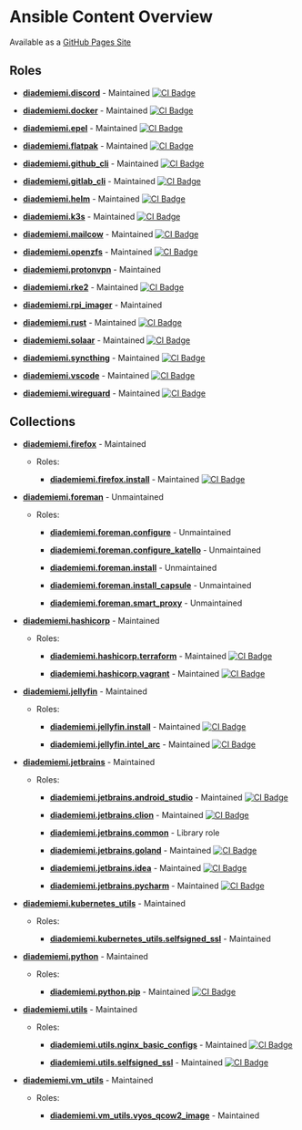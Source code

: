 # Ansible Content Overview

Available as a [GitHub Pages Site](https://diademiemi.github.io/ansible-content/)

## Roles

- [**diademiemi.discord**](https://github.com/diademiemi/ansible_role_discord) - Maintained  [![CI Badge](https://github.com/diademiemi/ansible_role_discord/actions/workflows/molecule.yml/badge.svg)](https://github.com/diademiemi/ansible_role_discord/actions/workflows/molecule.yml)

- [**diademiemi.docker**](https://github.com/diademiemi/ansible_role_docker) - Maintained  [![CI Badge](https://github.com/diademiemi/ansible_role_docker/actions/workflows/molecule.yml/badge.svg)](https://github.com/diademiemi/ansible_role_docker/actions/workflows/molecule.yml)

- [**diademiemi.epel**](https://github.com/diademiemi/ansible_role_epel) - Maintained  [![CI Badge](https://github.com/diademiemi/ansible_role_epel/actions/workflows/molecule.yml/badge.svg)](https://github.com/diademiemi/ansible_role_epel/actions/workflows/molecule.yml)

- [**diademiemi.flatpak**](https://github.com/diademiemi/ansible_role_flatpak) - Maintained  [![CI Badge](https://github.com/diademiemi/ansible_role_flatpak/actions/workflows/molecule.yml/badge.svg)](https://github.com/diademiemi/ansible_role_flatpak/actions/workflows/molecule.yml)

- [**diademiemi.github_cli**](https://github.com/diademiemi/ansible_role_github_cli) - Maintained  [![CI Badge](https://github.com/diademiemi/ansible_role_github_cli/actions/workflows/molecule.yml/badge.svg)](https://github.com/diademiemi/ansible_role_github_cli/actions/workflows/molecule.yml)

- [**diademiemi.gitlab_cli**](https://github.com/diademiemi/ansible_role_gitlab_cli) - Maintained  [![CI Badge](https://github.com/diademiemi/ansible_role_gitlab_cli/actions/workflows/molecule.yml/badge.svg)](https://github.com/diademiemi/ansible_role_gitlab_cli/actions/workflows/molecule.yml)

- [**diademiemi.helm**](https://github.com/diademiemi/ansible_role_helm) - Maintained  [![CI Badge](https://github.com/diademiemi/ansible_role_helm/actions/workflows/molecule.yml/badge.svg)](https://github.com/diademiemi/ansible_role_helm/actions/workflows/molecule.yml)

- [**diademiemi.k3s**](https://github.com/diademiemi/ansible_role_k3s) - Maintained  [![CI Badge](https://github.com/diademiemi/ansible_role_k3s/actions/workflows/molecule.yml/badge.svg)](https://github.com/diademiemi/ansible_role_k3s/actions/workflows/molecule.yml)

- [**diademiemi.mailcow**](https://github.com/diademiemi/ansible_role_mailcow) - Maintained  [![CI Badge](https://github.com/diademiemi/ansible_role_mailcow/actions/workflows/molecule.yml/badge.svg)](https://github.com/diademiemi/ansible_role_mailcow/actions/workflows/molecule.yml)

- [**diademiemi.openzfs**](https://github.com/diademiemi/ansible_role_openzfs) - Maintained  [![CI Badge](https://github.com/diademiemi/ansible_role_openzfs/actions/workflows/molecule.yml/badge.svg)](https://github.com/diademiemi/ansible_role_openzfs/actions/workflows/molecule.yml)

- [**diademiemi.protonvpn**](https://github.com/diademiemi/ansible_role_protonvpn) - Maintained 

- [**diademiemi.rke2**](https://github.com/diademiemi/ansible_role_rke2) - Maintained  [![CI Badge](https://github.com/diademiemi/ansible_role_rke2/actions/workflows/molecule.yml/badge.svg)](https://github.com/diademiemi/ansible_role_rke2/actions/workflows/molecule.yml)

- [**diademiemi.rpi_imager**](https://github.com/diademiemi/ansible_role_rpi_imager) - Maintained 

- [**diademiemi.rust**](https://github.com/diademiemi/ansible_role_rust) - Maintained  [![CI Badge](https://github.com/diademiemi/ansible_role_rust/actions/workflows/molecule.yml/badge.svg)](https://github.com/diademiemi/ansible_role_rust/actions/workflows/molecule.yml)

- [**diademiemi.solaar**](https://github.com/diademiemi/ansible_role_solaar) - Maintained  [![CI Badge](https://github.com/diademiemi/ansible_role_solaar/actions/workflows/molecule.yml/badge.svg)](https://github.com/diademiemi/ansible_role_solaar/actions/workflows/molecule.yml)

- [**diademiemi.syncthing**](https://github.com/diademiemi/ansible_role_syncthing) - Maintained  [![CI Badge](https://github.com/diademiemi/ansible_role_syncthing/actions/workflows/molecule.yml/badge.svg)](https://github.com/diademiemi/ansible_role_syncthing/actions/workflows/molecule.yml)

- [**diademiemi.vscode**](https://github.com/diademiemi/ansible_role_vscode) - Maintained  [![CI Badge](https://github.com/diademiemi/ansible_role_vscode/actions/workflows/molecule.yml/badge.svg)](https://github.com/diademiemi/ansible_role_vscode/actions/workflows/molecule.yml)

- [**diademiemi.wireguard**](https://github.com/diademiemi/ansible_role_wireguard) - Maintained  [![CI Badge](https://github.com/diademiemi/ansible_role_wireguard/actions/workflows/molecule.yml/badge.svg)](https://github.com/diademiemi/ansible_role_wireguard/actions/workflows/molecule.yml)


## Collections

- [**diademiemi.firefox**](https://github.com/diademiemi/ansible_collection_diademiemi.firefox) - Maintained
  - Roles:
    
    - [**diademiemi.firefox.install**](https://github.com/diademiemi/ansible_collection_diademiemi.firefox/tree/main/roles/install) - Maintained  [![CI Badge](https://github.com/diademiemi/ansible_collection_diademiemi.firefox/actions/workflows/ansible-role-install.yml/badge.svg)](https://github.com/diademiemi/ansible_collection_diademiemi.firefox/actions/workflows/ansible-role-install.yml)
    

- [**diademiemi.foreman**](https://github.com/diademiemi/ansible_collection_diademiemi.foreman) - Unmaintained
  - Roles:
    
    - [**diademiemi.foreman.configure**](https://github.com/diademiemi/ansible_collection_diademiemi.foreman/tree/main/roles/configure) - Unmaintained 
    
    - [**diademiemi.foreman.configure_katello**](https://github.com/diademiemi/ansible_collection_diademiemi.foreman/tree/main/roles/configure_katello) - Unmaintained 
    
    - [**diademiemi.foreman.install**](https://github.com/diademiemi/ansible_collection_diademiemi.foreman/tree/main/roles/install) - Unmaintained 
    
    - [**diademiemi.foreman.install_capsule**](https://github.com/diademiemi/ansible_collection_diademiemi.foreman/tree/main/roles/install_capsule) - Unmaintained 
    
    - [**diademiemi.foreman.smart_proxy**](https://github.com/diademiemi/ansible_collection_diademiemi.foreman/tree/main/roles/smart_proxy) - Unmaintained 
    

- [**diademiemi.hashicorp**](https://github.com/diademiemi/ansible_collection_diademiemi.hashicorp) - Maintained
  - Roles:
    
    - [**diademiemi.hashicorp.terraform**](https://github.com/diademiemi/ansible_collection_diademiemi.hashicorp/tree/main/roles/terraform) - Maintained  [![CI Badge](https://github.com/diademiemi/ansible_collection_diademiemi.hashicorp/actions/workflows/ansible-role-terraform.yml/badge.svg)](https://github.com/diademiemi/ansible_collection_diademiemi.hashicorp/actions/workflows/ansible-role-terraform.yml)
    
    - [**diademiemi.hashicorp.vagrant**](https://github.com/diademiemi/ansible_collection_diademiemi.hashicorp/tree/main/roles/vagrant) - Maintained  [![CI Badge](https://github.com/diademiemi/ansible_collection_diademiemi.hashicorp/actions/workflows/ansible-role-vagrant.yml/badge.svg)](https://github.com/diademiemi/ansible_collection_diademiemi.hashicorp/actions/workflows/ansible-role-vagrant.yml)
    

- [**diademiemi.jellyfin**](https://github.com/diademiemi/ansible_collection_diademiemi.jellyfin) - Maintained
  - Roles:
    
    - [**diademiemi.jellyfin.install**](https://github.com/diademiemi/ansible_collection_diademiemi.jellyfin/tree/main/roles/install) - Maintained  [![CI Badge](https://github.com/diademiemi/ansible_collection_diademiemi.jellyfin/actions/workflows/ansible-role-install.yml/badge.svg)](https://github.com/diademiemi/ansible_collection_diademiemi.jellyfin/actions/workflows/ansible-role-install.yml)
    
    - [**diademiemi.jellyfin.intel_arc**](https://github.com/diademiemi/ansible_collection_diademiemi.jellyfin/tree/main/roles/intel_arc) - Maintained  [![CI Badge](https://github.com/diademiemi/ansible_collection_diademiemi.jellyfin/actions/workflows/ansible-role-intel_arc.yml/badge.svg)](https://github.com/diademiemi/ansible_collection_diademiemi.jellyfin/actions/workflows/ansible-role-intel_arc.yml)
    

- [**diademiemi.jetbrains**](https://github.com/diademiemi/ansible_collection_diademiemi.jetbrains) - Maintained
  - Roles:
    
    - [**diademiemi.jetbrains.android_studio**](https://github.com/diademiemi/ansible_collection_diademiemi.jetbrains/tree/main/roles/android_studio) - Maintained  [![CI Badge](https://github.com/diademiemi/ansible_collection_diademiemi.jetbrains/actions/workflows/ansible-role-android_studio.yml/badge.svg)](https://github.com/diademiemi/ansible_collection_diademiemi.jetbrains/actions/workflows/ansible-role-android_studio.yml)
    
    - [**diademiemi.jetbrains.clion**](https://github.com/diademiemi/ansible_collection_diademiemi.jetbrains/tree/main/roles/clion) - Maintained  [![CI Badge](https://github.com/diademiemi/ansible_collection_diademiemi.jetbrains/actions/workflows/ansible-role-clion.yml/badge.svg)](https://github.com/diademiemi/ansible_collection_diademiemi.jetbrains/actions/workflows/ansible-role-clion.yml)
    
    - [**diademiemi.jetbrains.common**](https://github.com/diademiemi/ansible_collection_diademiemi.jetbrains/tree/main/roles/common) - Library role 
    
    - [**diademiemi.jetbrains.goland**](https://github.com/diademiemi/ansible_collection_diademiemi.jetbrains/tree/main/roles/goland) - Maintained  [![CI Badge](https://github.com/diademiemi/ansible_collection_diademiemi.jetbrains/actions/workflows/ansible-role-goland.yml/badge.svg)](https://github.com/diademiemi/ansible_collection_diademiemi.jetbrains/actions/workflows/ansible-role-goland.yml)
    
    - [**diademiemi.jetbrains.idea**](https://github.com/diademiemi/ansible_collection_diademiemi.jetbrains/tree/main/roles/idea) - Maintained  [![CI Badge](https://github.com/diademiemi/ansible_collection_diademiemi.jetbrains/actions/workflows/ansible-role-idea.yml/badge.svg)](https://github.com/diademiemi/ansible_collection_diademiemi.jetbrains/actions/workflows/ansible-role-idea.yml)
    
    - [**diademiemi.jetbrains.pycharm**](https://github.com/diademiemi/ansible_collection_diademiemi.jetbrains/tree/main/roles/pycharm) - Maintained  [![CI Badge](https://github.com/diademiemi/ansible_collection_diademiemi.jetbrains/actions/workflows/ansible-role-pycharm.yml/badge.svg)](https://github.com/diademiemi/ansible_collection_diademiemi.jetbrains/actions/workflows/ansible-role-pycharm.yml)
    

- [**diademiemi.kubernetes_utils**](https://github.com/diademiemi/ansible_collection_diademiemi.kubernetes_utils) - Maintained
  - Roles:
    
    - [**diademiemi.kubernetes_utils.selfsigned_ssl**](https://github.com/diademiemi/ansible_collection_diademiemi.kubernetes_utils/tree/main/roles/selfsigned_ssl) - Maintained 
    

- [**diademiemi.python**](https://github.com/diademiemi/ansible_collection_diademiemi.python) - Maintained
  - Roles:
    
    - [**diademiemi.python.pip**](https://github.com/diademiemi/ansible_collection_diademiemi.python/tree/main/roles/pip) - Maintained  [![CI Badge](https://github.com/diademiemi/ansible_collection_diademiemi.python/actions/workflows/ansible-role-pip.yml/badge.svg)](https://github.com/diademiemi/ansible_collection_diademiemi.python/actions/workflows/ansible-role-pip.yml)
    

- [**diademiemi.utils**](https://github.com/diademiemi/ansible_collection_diademiemi.utils) - Maintained
  - Roles:
    
    - [**diademiemi.utils.nginx_basic_configs**](https://github.com/diademiemi/ansible_collection_diademiemi.utils/tree/main/roles/nginx_basic_configs) - Maintained  [![CI Badge](https://github.com/diademiemi/ansible_collection_diademiemi.utils/actions/workflows/ansible-role-nginx_basic_configs.yml/badge.svg)](https://github.com/diademiemi/ansible_collection_diademiemi.utils/actions/workflows/ansible-role-nginx_basic_configs.yml)
    
    - [**diademiemi.utils.selfsigned_ssl**](https://github.com/diademiemi/ansible_collection_diademiemi.utils/tree/main/roles/selfsigned_ssl) - Maintained  [![CI Badge](https://github.com/diademiemi/ansible_collection_diademiemi.utils/actions/workflows/ansible-role-selfsigned_ssl.yml/badge.svg)](https://github.com/diademiemi/ansible_collection_diademiemi.utils/actions/workflows/ansible-role-selfsigned_ssl.yml)
    

- [**diademiemi.vm_utils**](https://github.com/diademiemi/ansible_collection_diademiemi.diademiemi.vm_utils) - Maintained
  - Roles:
    
    - [**diademiemi.vm_utils.vyos_qcow2_image**](https://github.com/diademiemi/ansible_collection_diademiemi.vm_utils/tree/main/roles/vyos_qcow2_image) - Maintained 
    

